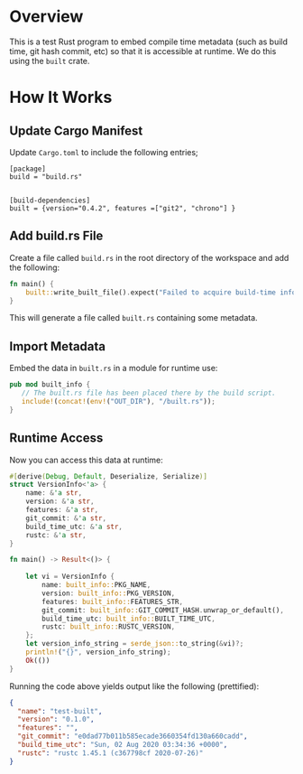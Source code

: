 # Overview
This is a test Rust program to embed compile time metadata (such as build time, git hash commit, etc) so that it is accessible at runtime. We do this using the `built` crate.


# How It Works
## Update Cargo Manifest

Update `Cargo.toml` to include the following entries;

```
[package]
build = "build.rs"


[build-dependencies]
built = {version="0.4.2", features =["git2", "chrono"] }
```

## Add build.rs File

Create a file called `build.rs` in the root directory of the workspace and add the following:

```rust
fn main() {
    built::write_built_file().expect("Failed to acquire build-time information");
}
```
This will generate a file called `built.rs` containing some metadata.

## Import Metadata 

Embed the data in `built.rs` in a module for runtime use:

```rust
pub mod built_info {
   // The built.rs file has been placed there by the build script.
   include!(concat!(env!("OUT_DIR"), "/built.rs"));
}
```

## Runtime Access
Now you can access this data at runtime:

```rust
#[derive(Debug, Default, Deserialize, Serialize)]
struct VersionInfo<'a> {
    name: &'a str,
    version: &'a str,
    features: &'a str,
    git_commit: &'a str,
    build_time_utc: &'a str,
    rustc: &'a str,
}

fn main() -> Result<()> {
    
    let vi = VersionInfo {
        name: built_info::PKG_NAME,
        version: built_info::PKG_VERSION,
        features: built_info::FEATURES_STR,
        git_commit: built_info::GIT_COMMIT_HASH.unwrap_or_default(),
        build_time_utc: built_info::BUILT_TIME_UTC,
        rustc: built_info::RUSTC_VERSION,
    };
    let version_info_string = serde_json::to_string(&vi)?;
    println!("{}", version_info_string);
    Ok(())
}
```

Running the code above yields output like the following (prettified):
```json
{
  "name": "test-built",
  "version": "0.1.0",
  "features": "",
  "git_commit": "e0dad77b011b585ecade3660354fd130a660cadd",
  "build_time_utc": "Sun, 02 Aug 2020 03:34:36 +0000",
  "rustc": "rustc 1.45.1 (c367798cf 2020-07-26)"
}
```

